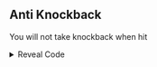 ## Anti Knockback

You will not take knockback when hit

<details>
<summary>Reveal Code</summary>

```armv7
004E37B8 E3A0A000
```
</details>